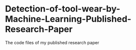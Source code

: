 # Detection-of-tool-wear-by-Machine-Learning-Published-Research-Paper
The code files of my published research paper

